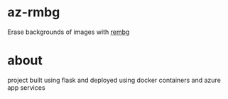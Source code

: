 # az-rmbg
Erase backgrounds of images with [rembg](https://github.com/danielgatis/rembg)

# about 
project built using flask and deployed using docker containers and azure app services
